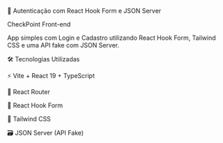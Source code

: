 🔐 Autenticação com React Hook Form e JSON Server

CheckPoint Front-end

App simples com Login e Cadastro utilizando React Hook Form, Tailwind CSS e uma API fake com JSON Server.

🛠️ Tecnologias Utilizadas

⚡ Vite + React 19 + TypeScript

🧭 React Router

📝 React Hook Form

🎨 Tailwind CSS

🗃️ JSON Server (API Fake)


